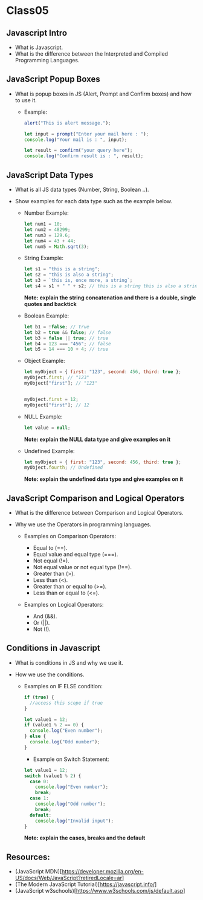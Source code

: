 # Class05

## Javascript Intro

- What is Javascript.
- What is the difference between the Interpreted and Compiled Programming Languages.

## JavaScript Popup Boxes

- What is popup boxes in JS (Alert, Prompt and Confirm boxes) and how to use it.

  - Example:

    ```javascript
    alert("This is alert message.");

    let input = prompt("Enter your mail here : ");
    console.log("Your mail is : ", input);

    let result = confirm("your query here");
    console.log("Confirm result is : ", result);
    ```

## JavaScript Data Types

- What is all JS data types (Number, String, Boolean ..).
- Show examples for each data type such as the example below.

  - Number Example:

    ```javascript
    let num1 = 10;
    let num2 = 48299;
    let num3 = 129.6;
    let num4 = 43 + 44;
    let num5 = Math.sqrt(3);
    ```

  - String Example:

    ```javascript
    let s1 = "this is a string";
    let s2 = "this is also a string";
    let s3 = `this is, once more, a string`;
    let s4 = s1 + " " + s2; // this is a string this is also a string
    ```

    **Note: explain the string concatenation and there is a double, single quotes and backtick**

  - Boolean Example:

    ```javascript
    let b1 = !false; // true
    let b2 = true && false; // false
    let b3 = false || true; // true
    let b4 = 123 === "456"; // false
    let b5 = 14 === 10 + 4; // true
    ```

  - Object Example:

    ```javascript
    let myObject = { first: "123", second: 456, third: true };
    myObject.first; // "123"
    myObject["first"]; // "123"


    myObject.first = 12;
    myObject["first"]; // 12
    ```

  - NULL Example:

    ```javascript
    let value = null;
    ```

    **Note: explain the NULL data type and give examples on it**

  - Undefined Example:
    ```javascript
    let myObject = { first: "123", second: 456, third: true };
    myObject.fourth; // Undefined
    ```
    **Note: explain the undefined data type and give examples on it**

## JavaScript Comparison and Logical Operators

- What is the difference between Comparison and Logical Operators.
- Why we use the Operators in programming languages.

  - Examples on Comparison Operators:

    - Equal to (==).
    - Equal value and equal type (===).
    - Not equal (!=).
    - Not equal value or not equal type (!==).
    - Greater than (>).
    - Less than (<).
    - Greater than or equal to (>=).
    - Less than or equal to (<=).

  - Examples on Logical Operators:
    - And (&&).
    - Or (||).
    - Not (!).

## Conditions in Javascript

- What is conditions in JS and why we use it.
- How we use the conditions.

  - Examples on IF ELSE condition:

    ```javascript
    if (true) {
      //access this scope if true
    }

    let value1 = 12;
    if (value1 % 2 == 0) {
      console.log("Even number");
    } else {
      console.log("Odd number");
    }
    ```

    - Example on Switch Statement:

    ```javascript
    let value1 = 12;
    switch (value1 % 2) {
      case 0:
        console.log("Even number");
        break;
      case 1:
        console.log("Odd number");
        break;
      default:
        console.log("Invalid input");
    }
    ```

    **Note: explain the cases, breaks and the default**

## Resources:

- (JavaScript MDN)[https://developer.mozilla.org/en-US/docs/Web/JavaScript?retiredLocale=ar]
- (The Modern JavaScript Tutorial)[https://javascript.info/]
- (JavaScript w3schools)[https://www.w3schools.com/js/default.asp]

